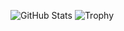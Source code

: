 ![GitHub Stats](https://github-readme-stats.vercel.app/api?username=siyual-park&theme=dark)
![Trophy](https://github-profile-trophy.vercel.app/?username=siyual-park&theme=juicyfresh&rank=SS,S,AAA,AA,A)

